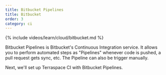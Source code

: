 ```yaml
---
title: Bitbucket Pipelines
title: Bitbucket
order: 3
category: ci
---
```


{% include videos/learn/cloud/bitbucket.md %}

Bitbucket Pipelines is Bitbucket's Continuous Integration service. It allows you to perform automated steps as "Pipelines" whenever code is pushed, a pull request gets sync, etc. The Pipeline can also be trigger manually.

Next, we'll set up Terraspace CI with Bitbucket Pipelines.
